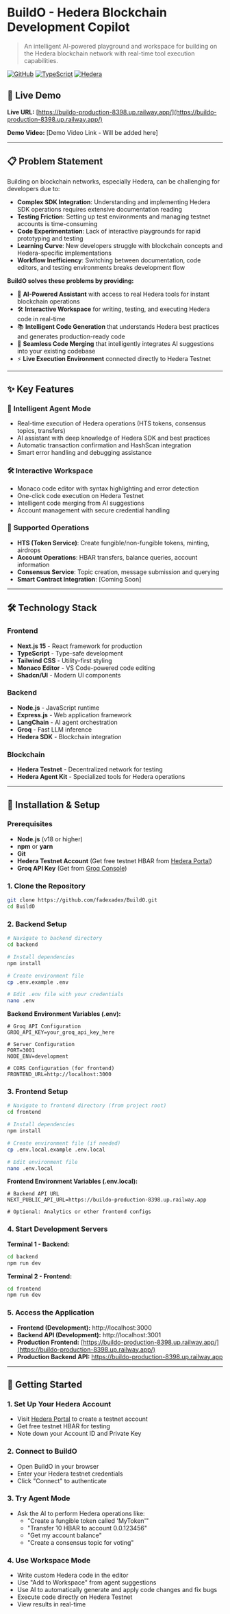 # BuildO - Hedera Blockchain Development Copilot

> An intelligent AI-powered playground and workspace for building on the Hedera blockchain network with real-time tool execution capabilities.

[![GitHub](https://img.shields.io/badge/GitHub-BuildO-blue?logo=github)](https://github.com/fadexadex/BuildO.git)
[![TypeScript](https://img.shields.io/badge/TypeScript-96.7%25-blue?logo=typescript)](https://www.typescriptlang.org/)
[![Hedera](https://img.shields.io/badge/Hedera-Testnet-purple)](https://hedera.com/)

## 🚀 Live Demo

**Live URL:** [https://buildo-production-8398.up.railway.app/](https://buildo-production-8398.up.railway.app/)

**Demo Video:** [Demo Video Link - Will be added here]

---

## 📋 Problem Statement

Building on blockchain networks, especially Hedera, can be challenging for developers due to:

- **Complex SDK Integration**: Understanding and implementing Hedera SDK operations requires extensive documentation reading
- **Testing Friction**: Setting up test environments and managing testnet accounts is time-consuming
- **Code Experimentation**: Lack of interactive playgrounds for rapid prototyping and testing
- **Learning Curve**: New developers struggle with blockchain concepts and Hedera-specific implementations
- **Workflow Inefficiency**: Switching between documentation, code editors, and testing environments breaks development flow

**BuildO solves these problems by providing:**
- 🤖 **AI-Powered Assistant** with access to real Hedera tools for instant blockchain operations
- 🛠️ **Interactive Workspace** for writing, testing, and executing Hedera code in real-time
- 📚 **Intelligent Code Generation** that understands Hedera best practices and generates production-ready code
- 🔄 **Seamless Code Merging** that intelligently integrates AI suggestions into your existing codebase
- ⚡ **Live Execution Environment** connected directly to Hedera Testnet

---

## ✨ Key Features

### 🤖 **Intelligent Agent Mode**
- Real-time execution of Hedera operations (HTS tokens, consensus topics, transfers)
- AI assistant with deep knowledge of Hedera SDK and best practices
- Automatic transaction confirmation and HashScan integration
- Smart error handling and debugging assistance

### 🛠️ **Interactive Workspace**
- Monaco code editor with syntax highlighting and error detection
- One-click code execution on Hedera Testnet
- Intelligent code merging from AI suggestions
- Account management with secure credential handling

### 🔧 **Supported Operations**
- **HTS (Token Service)**: Create fungible/non-fungible tokens, minting, airdrops
- **Account Operations**: HBAR transfers, balance queries, account information
- **Consensus Service**: Topic creation, message submission and querying
- **Smart Contract Integration**: [Coming Soon]

---

## 🛠️ Technology Stack

### Frontend
- **Next.js 15** - React framework for production
- **TypeScript** - Type-safe development
- **Tailwind CSS** - Utility-first styling
- **Monaco Editor** - VS Code-powered code editing
- **Shadcn/UI** - Modern UI components

### Backend
- **Node.js** - JavaScript runtime
- **Express.js** - Web application framework
- **LangChain** - AI agent orchestration
- **Groq** - Fast LLM inference
- **Hedera SDK** - Blockchain integration

### Blockchain
- **Hedera Testnet** - Decentralized network for testing
- **Hedera Agent Kit** - Specialized tools for Hedera operations

---

## 🚀 Installation & Setup

### Prerequisites
- **Node.js** (v18 or higher)
- **npm** or **yarn**
- **Git**
- **Hedera Testnet Account** (Get free testnet HBAR from [Hedera Portal](https://portal.hedera.com/))
- **Groq API Key** (Get from [Groq Console](https://console.groq.com/))

### 1. Clone the Repository
```bash
git clone https://github.com/fadexadex/BuildO.git
cd BuildO
```

### 2. Backend Setup
```bash
# Navigate to backend directory
cd backend

# Install dependencies
npm install

# Create environment file
cp .env.example .env

# Edit .env file with your credentials
nano .env
```

**Backend Environment Variables (.env):**
```env
# Groq API Configuration
GROQ_API_KEY=your_groq_api_key_here

# Server Configuration
PORT=3001
NODE_ENV=development

# CORS Configuration (for frontend)
FRONTEND_URL=http://localhost:3000
```

### 3. Frontend Setup
```bash
# Navigate to frontend directory (from project root)
cd frontend

# Install dependencies
npm install

# Create environment file (if needed)
cp .env.local.example .env.local

# Edit environment file
nano .env.local
```

**Frontend Environment Variables (.env.local):**
```env
# Backend API URL
NEXT_PUBLIC_API_URL=https://buildo-production-8398.up.railway.app

# Optional: Analytics or other frontend configs
```

### 4. Start Development Servers

**Terminal 1 - Backend:**
```bash
cd backend
npm run dev
```

**Terminal 2 - Frontend:**
```bash
cd frontend
npm run dev
```

### 5. Access the Application
- **Frontend (Development):** http://localhost:3000
- **Backend API (Development):** http://localhost:3001
- **Production Frontend:** [https://buildo-production-8398.up.railway.app/](https://buildo-production-8398.up.railway.app/)
- **Production Backend API:** https://buildo-production-8398.up.railway.app

---

## 🔑 Getting Started

### 1. **Set Up Your Hedera Account**
- Visit [Hedera Portal](https://portal.hedera.com/) to create a testnet account
- Get free testnet HBAR for testing
- Note down your Account ID and Private Key

### 2. **Connect to BuildO**
- Open BuildO in your browser
- Enter your Hedera testnet credentials
- Click "Connect" to authenticate

### 3. **Try Agent Mode**
- Ask the AI to perform Hedera operations like:
  - "Create a fungible token called 'MyToken'"
  - "Transfer 10 HBAR to account 0.0.123456"
  - "Get my account balance"
  - "Create a consensus topic for voting"

### 4. **Use Workspace Mode**
- Write custom Hedera code in the editor
- Use "Add to Workspace" from agent suggestions
- Use AI to automatically generate and apply code changes and fix bugs
- Execute code directly on Hedera Testnet
- View results in real-time




